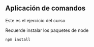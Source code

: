 ## Aplicación de comandos

Este es el ejercicio del curso

Recuerde instalar los paquetes de node
```
npm install
```